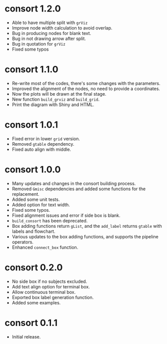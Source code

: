 # consort 1.2.0

-   Able to have multiple split with `grViz`
-   Improve node width calculation to avoid overlap.
-   Bug in producing nodes for blank text.
-   Bug in not drawing arrow after split.
-   Bug in quotation for `grViz`
-   Fixed some typos

# consort 1.1.0

-   Re-write most of the codes, there's some changes with the parameters.
-   Improved the alignment of the nodes, no need to provide a coordinates.
-   Now the plots will be drawn at the final stage.
-   New function `build_grviz` and `build_grid`.
-   Print the diagram with Shiny and HTML.

# consort 1.0.1

-   Fixed error in lower `grid` version.
-   Removed `gtable` dependency.
-   Fixed auto align with middle.

# consort 1.0.0

-   Many updates and changes in the consort building process.
-   Removed `Gmisc` dependencies and added some functions for the replacement.
-   Added some unit tests.
-   Added option for text width.
-   Fixed some typos.
-   Fixed alignment issues and error if side box is blank.
-   `build_consort` has been deprecated.
-   Box adding functions return `gList`, and the `add_label` returns `gtable` with labels and flowchart.
-   Various updates to the box adding functions, and supports the pipeline operators.
-   Enhanced `connect_box` function.

# consort 0.2.0

-   No side box if no subjects excluded.
-   Add text align option for terminal box.
-   Allow continuous terminal box.
-   Exported box label generation function.
-   Added some examples.

# consort 0.1.1

-   Initial release.
